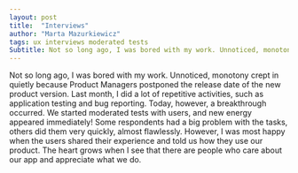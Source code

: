 ```yaml
---
layout: post
title:  "Interviews"
author: "Marta Mazurkiewicz"
tags: ux interviews moderated tests
Subtitle: Not so long ago, I was bored with my work. Unnoticed, monotony crept in quietly...
---
```



Not so long ago, I was bored with my work. Unnoticed, monotony crept in quietly because Product Managers postponed the release date of the new product version. Last month, I did a lot of repetitive activities, such as application testing and bug reporting. Today, however, a breakthrough occurred. We started moderated tests with users, and new energy appeared immediately! Some respondents had a big problem with the tasks, others did them very quickly, almost flawlessly. However, I was most happy when the users shared their experience and told us how they use our product. The heart grows when I see that there are people who care about our app and appreciate what we do.
